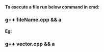 <h4>To execute a file run below command in cmd:</h4>
<h3>g++ fileName.cpp && a </h3>
<h4>Eg:</h4>
<h3>g++ vector.cpp && a</h3>
